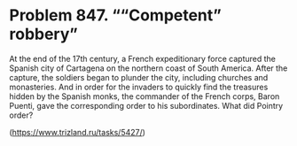 # Problem 847. ““Competent” robbery”

At the end of the 17th century, a French expeditionary force captured the Spanish city of Cartagena on the northern coast of South America. After the capture, the soldiers began to plunder the city, including churches and monasteries. And in order for the invaders to quickly find the treasures hidden by the Spanish monks, the commander of the French corps, Baron Puenti, gave the corresponding order to his subordinates. What did Pointry order?

(https://www.trizland.ru/tasks/5427/)
